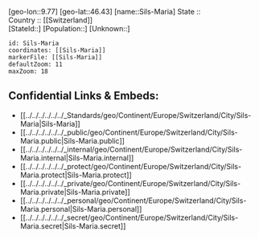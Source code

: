 ﻿---
location: [46.43,9.77] 
mapzoom: [7,12] 
mapmarker: city 
type: City
tags:
- geo/City


SpocWebEntityId: 34271
isDeleted: false
confidential: public

---
[geo-lon::9.77] 
[geo-lat::46.43] 
[name::Sils-Maria] 
State ::  
Country :: [[Switzerland]]  
[StateId::] 
[Population::] 
[Unknown::] 


```leaflet
id: Sils-Maria
coordinates: [[Sils-Maria]] 
markerFile: [[Sils-Maria]] 
defaultZoom: 11 
maxZoom: 18
```


## Confidential Links & Embeds: 
- [[../../../../../../_Standards/geo/Continent/Europe/Switzerland/City/Sils-Maria|Sils-Maria]] 
- [[../../../../../../_public/geo/Continent/Europe/Switzerland/City/Sils-Maria.public|Sils-Maria.public]] 
- [[../../../../../../_internal/geo/Continent/Europe/Switzerland/City/Sils-Maria.internal|Sils-Maria.internal]] 
- [[../../../../../../_protect/geo/Continent/Europe/Switzerland/City/Sils-Maria.protect|Sils-Maria.protect]] 
- [[../../../../../../_private/geo/Continent/Europe/Switzerland/City/Sils-Maria.private|Sils-Maria.private]] 
- [[../../../../../../_personal/geo/Continent/Europe/Switzerland/City/Sils-Maria.personal|Sils-Maria.personal]] 
- [[../../../../../../_secret/geo/Continent/Europe/Switzerland/City/Sils-Maria.secret|Sils-Maria.secret]] 
